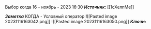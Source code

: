 
Выбор когда
 16 - ноябрь - 2023  16:30 
***Источник:*** [[1сХелпМе]]

***Заметка*** 
КОГДА - Условный оператор
![[Pasted image 20231116163042.png]]
![[Pasted image 20231116163050.png]]
***Ключи:*** 